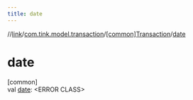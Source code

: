 ```yaml
---
title: date
---
```

//[link](../../../index.html)/[com.tink.model.transaction](../index.html)/[[common]Transaction](index.html)/[date](date.html)



# date



[common]\
val [date](date.html): &lt;ERROR CLASS&gt;




